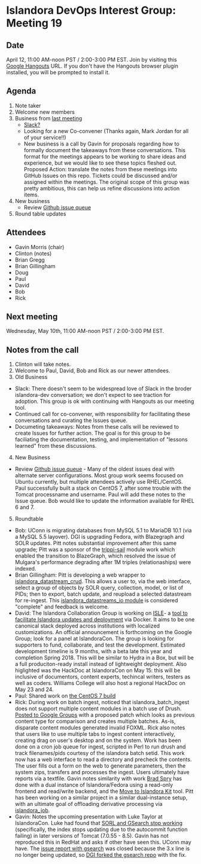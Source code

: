 # Islandora DevOps Interest Group: Meeting 19

## Date

April 12, 11:00 AM-noon PST / 2:00-3:00 PM EST. Join by visiting this [Google Hangouts](https://hangouts.google.com/hangouts/_/commonmediainc.com/islandor-devops) URL. If you don't have the Hangouts browser plugin installed, you will be prompted to install it.

## Agenda

1. Note taker
2. Welcome new members
3. Business from [last meeting](https://github.com/islandora-interest-groups/Islandora-DevOps-Interest-Group/blob/master/meetings/18.md)
   * [Slack?](https://groups.google.com/forum/?hl=en#!topic/islandora/uys8TiwRX1w) 
   * Looking for a new Co-convener (Thanks again, Mark Jordan for all of your service!!)
   * New business is a call by Gavin for proposals regarding how to formally document the takeaways from these conversations. This format for the meetings appears to be working to share ideas and experience, but we would like to see these topics fleshed out. Proposed Action: translate the notes from these meetings into GitHub Issues on this repo. Tickets could be discussed and/or assigned within the meetings. The original scope of this group was pretty ambitious, this can help us refine discussions into action items.
4. New business
   * Review [Github issue queue](https://github.com/islandora-interest-groups/Islandora-DevOps-Interest-Group/issues)
5. Round table updates

## Attendees

* Gavin Morris (chair)
* Clinton (notes)
* Brian Gregg
* Brian Gillingham
* Doug
* Paul
* David
* Bob
* Rick

## Next meeting

Wednesday, May 10th, 11:00 AM-noon PST / 2:00-3:00 PM EST.

## Notes from the call
1. Clinton will take notes.
2. Welcome to Paul, David, Bob and Rick as our newer attendees.
3. Old Business
  * Slack: There doesn't seem to be widespread love of Slack in the broder islandora-dev conversation; we don't expect to see traction for adoption.  This group is ok with continuing with Hangouts as our meeting tool.
  * Continued call for co-convener, with responsibility for facilitating these conversations and curating the Issues queue.
  * Documeting takeaways: Notes from these calls will be reviewed to create Issues for further action.  The goal is for this group to be faciliating the documentation, testing, and implementation of "lessons learned" from these discussions.
4. New Business
  * Review [Github issue queue](https://github.com/islandora-interest-groups/Islandora-DevOps-Interest-Group/issues) - Many of the oldest issues deal with alternate server configurations.  Most group work seems focused on Ubuntu currently, but multiple attendees actively use RHEL/CentOS.  Paul successfully built a stack on CentOS 7, after some trouble with the Tomcat processname and username.  Paul will add these notes to the Issue queue.  Bob would like to update the information available for RHEL 6 and 7.
5. Roundtable
  * Bob: UConn is migrating databases from MySQL 5.1 to MariaDB 10.1 (via a MySQL 5.5 layover).  DGI is upgrading Fedora, with Blazegraph and SOLR updates.  Pitt notes substantial improvement after this same upgrade; Pitt was a sponsor of the [trippi-sail](https://github.com/discoverygarden/trippi-sail) module work which enabled the transition to BlazeGraph, which resolved the issue of Mulgara's performance degrading after 1M triples (relationaships) were indexed.
  * Brian Gillingham: Pitt is developing a web wrapper to [islandora_datastream_crud](https://github.com/mjordan/islandora_datastream_crud).  This allows a user to, via the web interface, select a group of objects by SOLR query, collection, model, or list of PIDs; then to export, batch update, and reupload a selected datastream for re-ingest.  This [islandora_datastreams_io module](https://github.com/ulsdevteam/islandora_datastreams_io) is considered "complete" and feedback is welcome.
  * David: The Islandora Collaboration Group is working on [ISLE](https://docs.google.com/document/d/17tAFxR6_b7sxXkE1teNDQZv0UZ0LLSkX8K05-U6A6nw)- a [tool to facilitate Islandora updates and deployment](https://docs.google.com/document/d/1s_qWkRgHlRAH6SWuXid6dOYzBjcbqU6PV_gZ1sUu2iY) via Docker.  It aims to be one canonical stack deployed across institutions with localized customizations.  An official announcement is forthcoming on the Google Group; look for a panel at IslandoraCon.  The group is looking for supporters to fund, collaborate, and test the development.  Estimated development timeline is 9 months, with a beta late this year and completion Spring 2018.  This will be similar to Hydra in a Box, but will be a full produciton-ready install instead of lightweight deployment.  Also higlighted was the HackDoc at IslandoraCon on May 15: this will be inclusive of documentors, content experts, techincal writers, testers as well as coders.  Williams College will also host a regional HackDoc on May 23 and 24.
  * Paul: Shared work on [the CentOS 7 build](https://github.com/pc37utn/centos7_base_box)
  * Rick: During work on batch ingest, noticed that islandora_batch_ingest does not support multiple content modules in a batch use of Drush.  [Posted to Google Groups](https://groups.google.com/forum/#!topic/islandora-dev/OjEH8HH5ufg) with a proposed patch which looks as previous content type for comparison and creates multiple batches.  As-is, disparate content modules generated invalid FOXML.  Rick also notes that users like to use multiple tabs to ingest content interactively, creating drag on user's desktop and on the system.  Work has been done on a cron job queue for ingest, scripted in Perl to run drush and track filenames/pids courtesy of the islandora batch setid.  This work now has a web interface to read a directory and precheck the contents.  The user fills out a form on the web to generate parameters, then the system zips, transfers and processes the ingest.  Users ultimately have reports via a textfile.  Gavin notes similarity with work [Brad Spry](https://github.com/bradspry) has done with a dual instance of Islandora/Fedora using a read-only frontend and read/write backend, and the [Move to Islandora Kit](https://github.com/MarcusBarnes/mik) tool.  Pitt has been working on a similar project in a similar dual-instance setup, with an ultimate goal of offloading derivative processing via [islandora_job](https://github.com/discoverygarden/islandora_job).
  * Gavin: Notes the upcoming presentation with Luke Taylor at IslandoraCon.  Luke had found that [SORL and GSearch stop working](https://github.com/Islandora-Labs/islandora_vagrant_base_box/issues/28) (specifically, the index stops updating due to the autocommit function failing) in later versions of Tomcat (7.0.55 - 8.5).  Gavin has not reproduced this in RedHat and asks if other have seen this.  UConn may have.  The [issue report with gsearch](https://github.com/fcrepo3/gsearch/pull/4) was closed because the 3.x line is no longer being updated, so [DGI forked the gsearch repo](https://github.com/discoverygarden/gsearch) with the fix.
  
